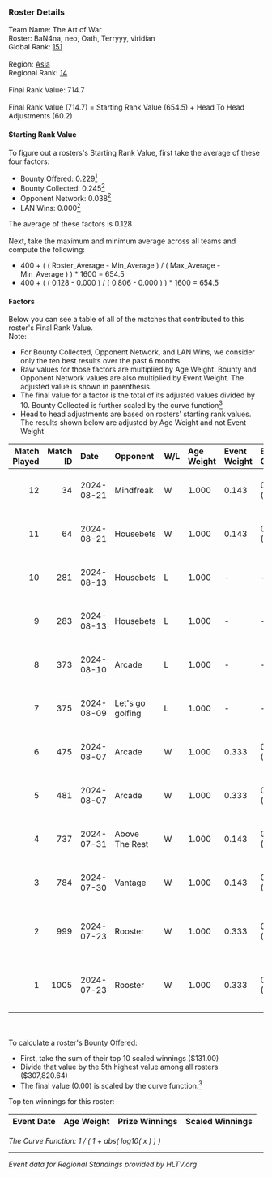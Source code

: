 ### Roster Details<br />
Team Name: The Art of War<br />
Roster: BaN4na, neo, Oath, Terryyy, viridian<br />
Global Rank: [151](../../standings_global_2024_08_21.md)<br />
<br />
Region: [Asia]( ../../standings_asia_2024_08_21.md)<br />
Regional Rank: [14]( ../../standings_asia_2024_08_21.md)<br />
<br />
Final Rank Value:  714.7<br />
<br />
Final Rank Value (714.7) = Starting Rank Value (654.5) + Head To Head Adjustments (60.2)<br />

#### Starting Rank Value<br />
To figure out a rosters's Starting Rank Value, first take the average of these four factors:<br />
- Bounty Offered: 0.229[<sup>1</sup>](#table2)
- Bounty Collected: 0.245[<sup>2</sup>](#table1)
- Opponent Network: 0.038[<sup>2</sup>](#table1)
- LAN Wins: 0.000[<sup>2</sup>](#table1)

The average of these factors is 0.128<br />
<br />
Next, take the maximum and minimum average across all teams and compute the following:<br />
- 400 + ( ( Roster_Average - Min_Average ) / ( Max_Average - Min_Average ) ) * 1600 = 654.5
- 400 + ( ( 0.128 - 0.000 ) / ( 0.806 - 0.000 ) ) * 1600 = 654.5


#### Factors<br />
Below you can see a table of all of the matches that contributed to this roster's Final Rank Value.<br />
Note:<br />

- For Bounty Collected, Opponent Network, and LAN Wins, we consider only the ten best results over the past 6 months.
- Raw values for those factors are multiplied by Age Weight. Bounty and Opponent Network values are also multiplied by Event Weight. The adjusted value is shown in parenthesis.
- The final value for a factor is the total of its adjusted values divided by 10. Bounty Collected is further scaled by the curve function[<sup>3</sup>](#curveFunction)
- Head to head adjustments are based on rosters' starting rank values. The results shown below are adjusted by Age Weight and not Event Weight
<span id="table1"></span><br />


| Match Played | Match ID | Date       | Opponent         | W/L | Age Weight | Event Weight | Bounty Collected | Opponent Network | LAN Wins  | H2H Adj. | Roster                                   |
| -: | -: | :- | :- | :- | :- | :- | :- | :- | :- | -: | :- |
|           12 |       34 | 2024-08-21 | Mindfreak        | W   | 1.000      | 0.143        | 0.003 (0.000)    | 0.233 (0.033)    | 0 (0.000) |    18.83 | BaN4na, neo, Oath, Terryyy, viridian     |
|           11 |       64 | 2024-08-21 | Housebets        | W   | 1.000      | 0.143        | 0.002 (0.000)    | 0.164 (0.023)    | 0 (0.000) |    17.01 | BaN4na, neo, Oath, Terryyy, viridian     |
|           10 |      281 | 2024-08-13 | Housebets        | L   | 1.000      | -            | -                | -                | -         |   -14.38 | BaN4na, neo, Oath, Terryyy, viridian     |
|            9 |      283 | 2024-08-13 | Housebets        | L   | 1.000      | -            | -                | -                | -         |   -15.70 | BaN4na, neo, Oath, Terryyy, viridian     |
|            8 |      373 | 2024-08-10 | Arcade           | L   | 1.000      | -            | -                | -                | -         |   -19.89 | BaN4na, neo, Oath, Terryyy, viridian     |
|            7 |      375 | 2024-08-09 | Let's go golfing | L   | 1.000      | -            | -                | -                | -         |   -12.03 | BaN4na, neo, Oath, Terryyy, viridian     |
|            6 |      475 | 2024-08-07 | Arcade           | W   | 1.000      | 0.333        | 0.002 (0.001)    | 0.174 (0.058)    | 0 (0.000) |    11.18 | BaN4na, neo, Oath, Terryyy, viridian     |
|            5 |      481 | 2024-08-07 | Arcade           | W   | 1.000      | 0.333        | 0.002 (0.001)    | 0.174 (0.058)    | 0 (0.000) |    12.14 | BaN4na, neo, Oath, Terryyy, viridian     |
|            4 |      737 | 2024-07-31 | Above The Rest   | W   | 1.000      | 0.143        | 0.000 (0.000)    | 0.036 (0.005)    | 0 (0.000) |     7.81 | BaN4na, neo, Oath, Terryyy, viridian     |
|            3 |      784 | 2024-07-30 | Vantage          | W   | 1.000      | 0.143        | 0.002 (0.000)    | 0.109 (0.016)    | 0 (0.000) |    13.17 | BaN4na, neo, Oath, Terryyy, viridian     |
|            2 |      999 | 2024-07-23 | Rooster          | W   | 1.000      | 0.333        | 0.009 (0.003)    | 0.287 (0.096)    | 0 (0.000) |    20.22 | BaN4na, bebest, neo, sunshinez, viridian |
|            1 |     1005 | 2024-07-23 | Rooster          | W   | 1.000      | 0.333        | 0.009 (0.003)    | 0.287 (0.096)    | 0 (0.000) |    21.87 | BaN4na, bebest, neo, sunshinez, viridian |

<br />
<span id="table2"></span><br />
To calculate a roster's Bounty Offered:<br />

- First, take the sum of their top 10 scaled winnings ($131.00)
- Divide that value by the 5th highest value among all rosters ($307,820.64)
- The final value (0.00) is scaled by the curve function.[<sup>3</sup>](#curveFunction)

Top ten winnings for this roster:<br />

| Event Date | Age Weight | Prize Winnings | Scaled Winnings |
| :- | -: | :- | :- |


<span id="curveFunction"></span>_The Curve Function: 1 / ( 1 + abs( log10( x ) ) )_<br />

---
_Event data for Regional Standings provided by HLTV.org_<br />
